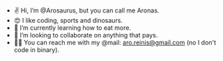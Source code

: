 - ✌️ Hi, I’m @Arosaurus, but you can call me Aronas.
- 😍 I like coding, sports and dinosaurs.
- 🤗  I’m currently learning how to eat more.
- 💸 I’m looking to collaborate on anything that pays.
- 👨‍💻 You can reach me with my @mail: aro.reinis@gmail.com (no I don't code in binary).

<!---
Aronas-bot/Aronas-bot is a ✨ special ✨ repository because its `README.md` (this file) appears on your GitHub profile.
You can click the Preview link to take a look at your changes.
--->
